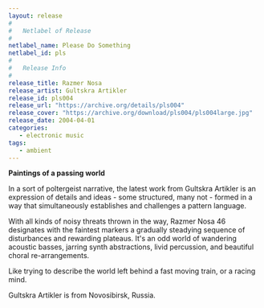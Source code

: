 ```yaml
---
layout: release
#
#   Netlabel of Release
#
netlabel_name: Please Do Something
netlabel_id: pls
#
#   Release Info
#
release_title: Razmer Nosa
release_artist: Gultskra Artikler
release_id: pls004
release_url: "https://archive.org/details/pls004"
release_cover: "https://archive.org/download/pls004/pls004large.jpg"
release_date: 2004-04-01
categories:
   - electronic music
tags:
   - ambient
---
```

**Paintings of a passing world**

In a sort of poltergeist narrative, the latest work from Gultskra Artikler is an expression of details and ideas - some structured, many not - formed in a way that simultaneously establishes and challenges a pattern language. 

With all kinds of noisy threats thrown in the way, Razmer Nosa 46 designates with the faintest markers a gradually steadying sequence of disturbances and rewarding plateaus. It's an odd world of wandering acoustic basses, jarring synth abstractions, livid percussion, and beautiful choral re-arrangements.

Like trying to describe the world left behind a fast moving train, or a racing mind.

Gultskra Artikler is from Novosibirsk, Russia.